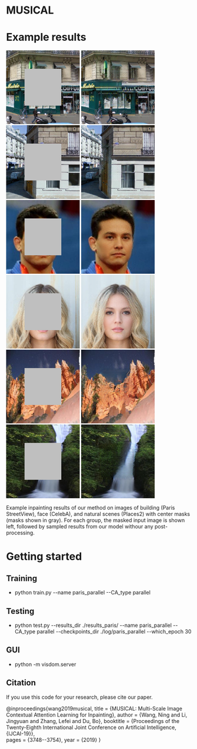 MUSICAL
====


# Example results  

<img src="./results/paris_results/10_input.png" width="200">  <img src="./results/paris_results/10_ours.png" width="200">  <img src="./results/paris_results/66_input.png" width="200">  <img src="./results/paris_results/66_ours.png" width="200">
<img src="./results/celeba_results/5_input.png" width="200">  <img src="./results/celeba_results/5_ours.png" width="200">  <img src="./results/celeba_results/3_input.png" width="200">  <img src="./results/celeba_results/3_ours.png" width="200">
<img src="./results/places2_results/9_input.png" width="200">  <img src="./results/places2_results/9_ours.png" width="200">  <img src="./results/places2_results/5_input.png" width="200">  <img src="./results/places2_results/5_ours.png" width="200">

Example inpainting results of our method on images of building (Paris StreetView), face (CelebA), and natural scenes (Places2) with center masks (masks shown in gray). For each group, the masked input image is shown left, followed by sampled results from our model withour any post-processing.

# Getting started
## Training
* python train.py --name paris_parallel --CA_type parallel

## Testing
* python test.py --results_dir ./results_paris/ --name paris_parallel --CA_type parallel --checkpoints_dir ./log/paris_parallel --which_epoch 30 

## GUI
* python -m visdom.server

## Citation
If you use this code for your research, please cite our paper.

@inproceedings{wang2019musical,
  title     = {MUSICAL: Multi-Scale Image Contextual Attention Learning for Inpainting},
  author    = {Wang, Ning and Li, Jingyuan and Zhang, Lefei and Du, Bo},
  booktitle = {Proceedings of the Twenty-Eighth International Joint Conference on
               Artificial Intelligence, {IJCAI-19}},            
  pages     = {3748--3754},
  year      = {2019}
}
